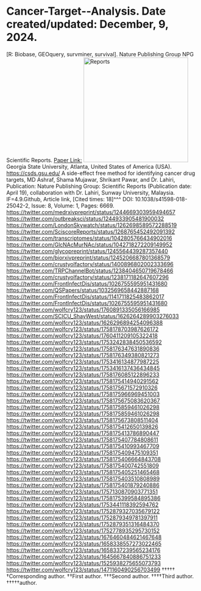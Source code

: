 # Cancer-Target--Analysis. Date created/updated: December, 9, 2024.
[R: Biobase, GEOquery, survminer, survival].
Nature Publishing Group NPG Scientific Reports.
[Paper Link:](https://www.ncbi.nlm.nih.gov/pubmed/29703908)
<img width="274" alt="Reports" src="https://github.com/spawar2/Cancer-Target--Analysis/assets/25118302/b542588c-40f6-4a9b-9b10-22b203ed2b15">
Georgia State University, Atlanta, United States of America (USA).
https://csds.gsu.edu/
A side-effect free method for identifying cancer drug targets, MD Ashraf, Shama Mujawar, Shrikant Pawar, and Dr. Lahiri, Publication: Nature Publishing Group: Scientific Reports (Publication date: April 19), collaboration with Dr. Lahiri, Sunway University, Malaysia. IF=4.9.Github, Article link, [Cited times: 18]^^^ DOI: 10.1038/s41598-018-25042-2, Issue: 8, Volume: 1, Pages: 6669.
https://twitter.com/medrxivpreprint/status/1244669303959494657
https://twitter.com/outbreaksci/status/1244933905481900032
https://twitter.com/LondonSkywatch/status/1262698589572288519
https://twitter.com/SciscoreReports/status/1268765452492091392
https://twitter.com/transcriptomes/status/1042805766434902016
https://twitter.com/GlcNAcMurNAc/status/1042718272209149952
https://twitter.com/glycopreprint/status/1245564439287357440
https://twitter.com/biorxivpreprint/status/1245206687801368579
https://twitter.com/crustyolfactory/status/1400896802002333696
https://twitter.com/TRPChannelBot/status/1238404650719678466
https://twitter.com/crustyolfactory/status/1238171182647607296
https://twitter.com/FrontInfectDis/status/1026755595951431680
https://twitter.com/QSPapers/status/1032569658442887168
https://twitter.com/FrontInfectDis/status/1141711825483862017
https://twitter.com/FrontInfectDis/status/1026755595951431680
https://twitter.com/wolfcry123/status/1760891335056166985
https://twitter.com/SCICU_ShayWest/status/1626264289903276033
https://twitter.com/wolfcry123/status/1626296894254096388
https://twitter.com/wolfcry123/status/1758178703987626172
https://twitter.com/wolfcry123/status/1760411209105322418
https://twitter.com/wolfcry123/status/1753242838450536592
https://twitter.com/wolfcry123/status/1758176347631890836
https://twitter.com/wolfcry123/status/1758176349380821273
https://twitter.com/wolfcry123/status/1753416134877987225
https://twitter.com/wolfcry123/status/1753416137436434845
https://twitter.com/wolfcry123/status/1758176085122896233
https://twitter.com/wolfcry123/status/1758175414940291562
https://twitter.com/wolfcry123/status/1758175671572910326
https://twitter.com/wolfcry123/status/1758175966969451003
https://twitter.com/wolfcry123/status/1758175675083620367
https://twitter.com/wolfcry123/status/1758175859461026298
https://twitter.com/wolfcry123/status/1758175859461026298
https://twitter.com/wolfcry123/status/1758175673808511404
https://twitter.com/wolfcry123/status/1758175412650139826
https://twitter.com/wolfcry123/status/1758175413786890447
https://twitter.com/wolfcry123/status/1758175407784808611
https://twitter.com/wolfcry123/status/1758175410993467709
https://twitter.com/wolfcry123/status/1758175409475109351
https://twitter.com/wolfcry123/status/1758175406664843708
https://twitter.com/wolfcry123/status/1758175400742551809
https://twitter.com/wolfcry123/status/1758175405251465468
https://twitter.com/wolfcry123/status/1758175403510808989
https://twitter.com/wolfcry123/status/1758175401879240886
https://twitter.com/wolfcry123/status/1757130870903771351
https://twitter.com/wolfcry123/status/1758175399584895386
https://twitter.com/wolfcry123/status/1753441118392594762
https://twitter.com/wolfcry123/status/1752879327035679122
https://twitter.com/wolfcry123/status/1752879349781397911
https://twitter.com/wolfcry123/status/1752879351316484370
https://twitter.com/wolfcry123/status/1752778935295730152
https://twitter.com/wolfcry123/status/1676460484621467648
https://twitter.com/wolfcry123/status/1658338557273022465
https://twitter.com/wolfcry123/status/1658337239565234176
https://twitter.com/wolfcry123/status/1645667840886751233
https://twitter.com/wolfcry123/status/1525938275655073793
https://twitter.com/wolfcry123/status/1471160490256703499
†††††
†Corresponding author. ††First author. †††Second author. ††††Third author. †††††author.
